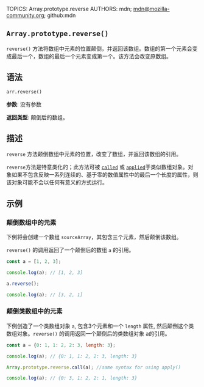 TOPICS: Array.prototype.reverse
AUTHORS: mdn; mdn@mozilla-community.org; github:mdn

## `Array.prototype.reverse()`

`reverse()` 方法将数组中元素的位置颠倒，并返回该数组。数组的第一个元素会变成最后一个，数组的最后一个元素变成第一个。该方法会改变原数组。

## 语法

```html
arr.reverse()
```

**参数**: 没有参数

**返回类型**: 颠倒后的数组。

## 描述

`reverse` 方法颠倒数组中元素的位置，改变了数组，并返回该数组的引用。

`reverse`方法是特意类化的；此方法可被 [`called`](/zh-hans/webfrontend/Function.prototype.call) 或 [`applied`](/zh-hans/webfrontend/Function.prototype.apply)于类似数组对象。对象如果不包含反映一系列连续的、基于零的数值属性中的最后一个长度的属性，则该对象可能不会以任何有意义的方式运行。

## 示例

### 颠倒数组中的元素

下例将会创建一个数组 `sourceArray`，其包含三个元素，然后颠倒该数组。

`reverse()` 的调用返回了一个颠倒后的数组 `a` 的引用。

```javascript
const a = [1, 2, 3];

console.log(a); // [1, 2, 3]

a.reverse();

console.log(a); // [3, 2, 1]
```

### 颠倒类数组中的元素

下例创造了一个类数组对象 `a`, 包含3个元素和一个 `length` 属性, 然后颠倒这个类数组对象。`reverse()` 的调用返回一个颠倒后的类数组对象 a的引用。

```javascript
const a = {0: 1, 1: 2, 2: 3, length: 3};

console.log(a); // {0: 1, 1: 2, 2: 3, length: 3}

Array.prototype.reverse.call(a); //same syntax for using apply()

console.log(a); // {0: 3, 1: 2, 2: 1, length: 3}
```
